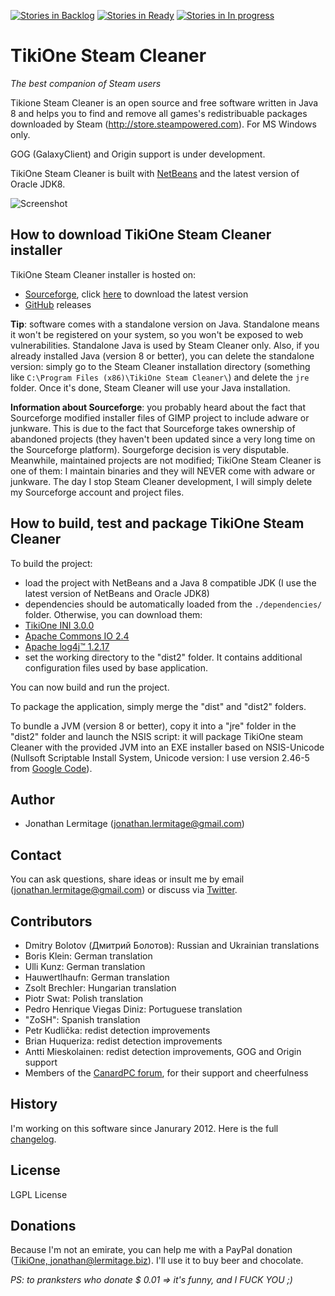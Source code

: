[![Stories in Backlog](https://badge.waffle.io/jonathanlermitage/tikione-steam-cleaner.png?label=backlog&title=Backlog)](https://waffle.io/jonathanlermitage/tikione-steam-cleaner)
[![Stories in Ready](https://badge.waffle.io/jonathanlermitage/tikione-steam-cleaner.png?label=ready&title=Ready)](https://waffle.io/jonathanlermitage/tikione-steam-cleaner)
[![Stories in In progress](https://badge.waffle.io/jonathanlermitage/tikione-steam-cleaner.png?label=in%20progress&title=In%20progress)](https://waffle.io/jonathanlermitage/tikione-steam-cleaner)

# TikiOne Steam Cleaner

_The best companion of Steam users_

Tikione Steam Cleaner is an open source and free software written in Java 8 and helps you to find and remove all games's redistribuable packages downloaded by Steam (http://store.steampowered.com). For MS Windows only.

GOG (GalaxyClient) and Origin support is under development.

TikiOne Steam Cleaner is built with [NetBeans](http://netbeans.org) and the latest version of Oracle JDK8.

![Screenshot](http://lermitage.biz/files/steamcleaner_2.png)

## How to download TikiOne Steam Cleaner installer

TikiOne Steam Cleaner installer is hosted on:

* [Sourceforge](http://sourceforge.net/projects/tikione/), click [here](http://sourceforge.net/projects/tikione/files/latest/download) to download the latest version
* [GitHub](https://github.com/jonathanlermitage/tikione-steam-cleaner/releases) releases
 
**Tip**: software comes with a standalone version on Java. Standalone means it won't be registered on your system, so you won't be exposed to web vulnerabilities. Standalone Java is used by Steam Cleaner only. Also, if you already installed Java (version 8 or better), you can delete the standalone version: simply go to the Steam Cleaner installation directory (something like `C:\Program Files (x86)\TikiOne Steam Cleaner\`) and delete the `jre` folder. Once it's done, Steam Cleaner will use your Java installation.

**Information about Sourceforge**: you probably heard about the fact that Sourceforge modified installer files of GIMP project to include adware or junkware. This is due to the fact that Sourceforge takes ownership of abandoned projects (they haven't been updated since a very long time on the Sourceforge platform). Sourgeforge decision is very disputable. Meanwhile, maintained projects are not modified; TikiOne Steam Cleaner is one of them: I maintain binaries and they will NEVER come with adware or junkware. The day I stop Steam Cleaner development, I will simply delete my Sourceforge account and project files.

## How to build, test and package TikiOne Steam Cleaner

To build the project:

* load the project with NetBeans and a Java 8 compatible JDK (I use the latest version of NetBeans and Oracle JDK8)
* dependencies should be automatically loaded from the ``./dependencies/`` folder. Otherwise, you can download them:
 * [TikiOne INI 3.0.0](http://sourceforge.net/projects/tikione/files/tikione-ini/)
 * [Apache Commons IO 2.4](http://commons.apache.org/proper/commons-io/)
 * [Apache log4j™ 1.2.17](http://logging.apache.org/log4j/1.2/)
* set the working directory to the "dist2" folder. It contains additional configuration files used by base application.

You can now build and run the project.

To package the application, simply merge the "dist" and "dist2" folders.

To bundle a JVM (version 8 or better), copy it into a "jre" folder in the "dist2" folder and launch the NSIS script: it will package TikiOne steam Cleaner with the provided JVM into an EXE installer based on NSIS-Unicode (Nullsoft Scriptable Install System, Unicode version: I use version 2.46-5 from [Google Code](http://code.google.com/p/unsis/downloads/list)).

## Author
* Jonathan Lermitage (<jonathan.lermitage@gmail.com>)

## Contact

You can ask questions, share ideas or insult me by email (<jonathan.lermitage@gmail.com>) or discuss via [Twitter](https://twitter.com/JLermitage).

## Contributors
* Dmitry Bolotov (Дмитрий Болотов): Russian and Ukrainian translations
* Boris Klein: German translation
* Ulli Kunz: German translation
* Hauwertlhaufn: German translation
* Zsolt Brechler: Hungarian translation
* Piotr Swat: Polish translation
* Pedro Henrique Viegas Diniz: Portuguese translation
* "ZoSH": Spanish translation
* Petr Kudlička: redist detection improvements
* Brian Huqueriza: redist detection improvements
* Antti Mieskolainen: redist detection improvements, GOG and Origin support
* Members of the [CanardPC forum](http://forum.canardpc.com), for their support and cheerfulness

## History

I'm working on this software since Janurary 2012. Here is the full [changelog](https://github.com/jonathanlermitage/tikione-steam-cleaner/blob/master/CHANGELOG.md).

## License

LGPL License

## Donations

Because I'm not an emirate, you can help me with a PayPal donation ([TikiOne, jonathan@lermitage.biz](http://sourceforge.net/p/tikione/donate/)). I'll use it to buy beer and chocolate.

_PS: to pranksters who donate $ 0.01 => it's funny, and I FUCK YOU ;)_
